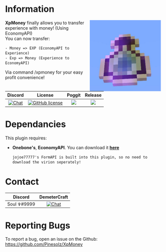 # Information

<img align="right" src="xpbottle.png" width="230">

**XpMoney** finally allows you to transfer experience with money! (Using EconomyAPI)<br>
You can now transfer:

    - Money => EXP (EconomyAPI to Experience)
    - Exp => Money (Experience to EconomyAPI)

Via command /xpmoney for your easy profit convenience!

| Discord | License | Poggit | Release |
| :-----: | :-----: | :----: | :-----: |
|[![Chat](https://img.shields.io/badge/chat-on%20discord-7289da.svg)](https://discord.gg/kFacgS29ay)|[![GitHub license](https://img.shields.io/github/license/Pinesolz/XpMoney.svg)](https://github.com/Pinesolz/XpMoney/blob/master/LICENSE)|[![](https://poggit.pmmp.io/shield.api/XpMoney)](https://poggit.pmmp.io/p/XpMoney)|[![](https://poggit.pmmp.io/shield.state/XpMoney)](https://poggit.pmmp.io/p/XpMoney)

# Dependancies
This plugin requires:<br>
- **Onebone's**, **EconomyAPI**. You can download it **<a href="https://poggit.pmmp.io/p/EconomyAPI/5.7.2">here</a>**

      jojoe77777's FormAPI is built into this plugin, so no need to download the virion seperately!

# Contact
| Discord | DemeterCraft |
| :-----: | :----------: |
|Soul ✞#9999|[![Chat](https://img.shields.io/badge/chat-on%20discord-7289da.svg)](https://discord.gg/kFacgS29ay)|

# Reporting Bugs
To report a bug, open an issue on the Github:<br>
https://github.com/Pinesolz/XpMoney
